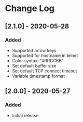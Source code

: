 # Change Log

## [2.1.0] - 2020-05-28
### Added
- Supported arrow keys
- Supported for hostname in telnet
- Color syntax: "#RRGGBB"
- Set default buffer size
- Set default TCP connect timeout
- Variable timestamp format

## [2.0.0] - 2020-05-27
### Added
- Initial release
